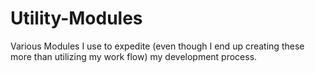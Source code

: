 # Utility-Modules
Various Modules I use to expedite (even though I end up creating these more than utilizing my work flow) my development process.
